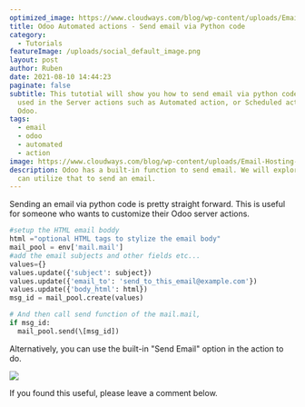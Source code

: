 ```yaml
---
optimized_image: https://www.cloudways.com/blog/wp-content/uploads/Email-Hosting-Small-Business.jpg
title: Odoo Automated actions - Send email via Python code
category:
  - Tutorials
featureImage: /uploads/social_default_image.png
layout: post
author: Ruben
date: 2021-08-10 14:44:23
paginate: false
subtitle: This tutotial will show you how to send email via python code. Mostly
  used in the Server actions such as Automated action, or Scheduled actions in
  Odoo.
tags:
  - email
  - odoo
  - automated
  - action
image: https://www.cloudways.com/blog/wp-content/uploads/Email-Hosting-Small-Business.jpg
description: Odoo has a built-in function to send email. We will explore how we
  can utilize that to send an email.
---
```

Sending an email via python code is pretty straight forward. This is useful for someone who wants to customize their Odoo server actions. 

```python
#setup the HTML email boddy
html ="optional HTML tags to stylize the email body"
mail_pool = env['mail.mail']
#add the email subjects and other fields etc...
values={}
values.update({'subject': subject})
values.update({'email_to': 'send_to_this_email@example.com'})
values.update({'body_html': html})
msg_id = mail_pool.create(values)

# And then call send function of the mail.mail,
if msg_id:
  mail_pool.send(\[msg_id])
```

Alternatively, you can use the built-in "Send Email" option in the action to do.

![](/assets/img/uploads/screen-shot-2021-08-10-at-2.54.48-pm.png)

If you found this useful, please leave a comment below.